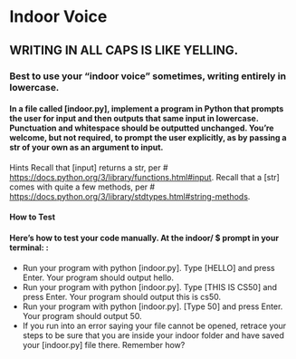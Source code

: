 # Indoor Voice
## WRITING IN ALL CAPS IS LIKE YELLING.

### Best to use your “indoor voice” sometimes, writing entirely in lowercase.

#### In a file called [indoor.py], implement a program in Python that prompts the user for input and then outputs that same input in lowercase. Punctuation and whitespace should be outputted unchanged. You’re welcome, but not required, to prompt the user explicitly, as by passing a str of your own as an argument to input.

Hints
Recall that [input] returns a str, per # https://docs.python.org/3/library/functions.html#input.
Recall that a [str] comes with quite a few methods, per # https://docs.python.org/3/library/stdtypes.html#string-methods.

#### How to Test
#### Here’s how to test your code manually. At the indoor/ $ prompt in your terminal: :

* Run your program with python [indoor.py]. Type [HELLO] and press Enter. Your program should output hello.
* Run your program with python [indoor.py]. Type [THIS IS CS50] and press Enter. Your program should output this is cs50.
* Run your program with python [indoor.py]. [Type 50] and press Enter. Your program should output 50.
* If you run into an error saying your file cannot be opened, retrace your steps to be sure that you are inside your indoor folder and have saved your [indoor.py] file there. Remember how?
